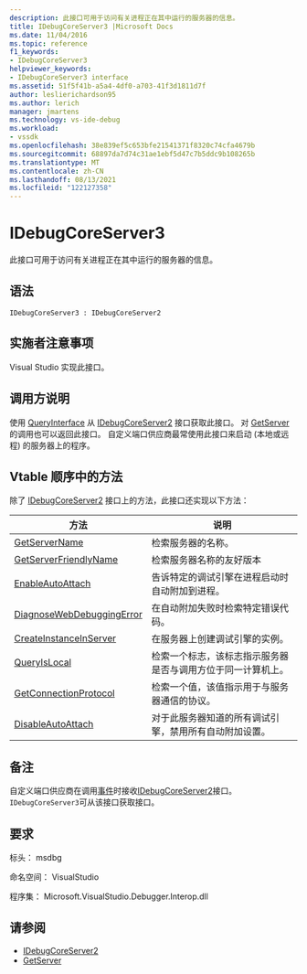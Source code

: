 ```yaml
---
description: 此接口可用于访问有关进程正在其中运行的服务器的信息。
title: IDebugCoreServer3 |Microsoft Docs
ms.date: 11/04/2016
ms.topic: reference
f1_keywords:
- IDebugCoreServer3
helpviewer_keywords:
- IDebugCoreServer3 interface
ms.assetid: 51f5f41b-a5a4-4df0-a703-41f3d1811d7f
author: leslierichardson95
ms.author: lerich
manager: jmartens
ms.technology: vs-ide-debug
ms.workload:
- vssdk
ms.openlocfilehash: 38e839ef5c653bfe21541371f8320c74cfa4679b
ms.sourcegitcommit: 68897da7d74c31ae1ebf5d47c7b5ddc9b108265b
ms.translationtype: MT
ms.contentlocale: zh-CN
ms.lasthandoff: 08/13/2021
ms.locfileid: "122127358"
---
```

# <a name="idebugcoreserver3"></a>IDebugCoreServer3
此接口可用于访问有关进程正在其中运行的服务器的信息。

## <a name="syntax"></a>语法

```
IDebugCoreServer3 : IDebugCoreServer2
```

## <a name="notes-for-implementers"></a>实施者注意事项
 Visual Studio 实现此接口。

## <a name="notes-for-callers"></a>调用方说明
 使用 [QueryInterface](/cpp/atl/queryinterface) 从 [IDebugCoreServer2](../../../extensibility/debugger/reference/idebugcoreserver2.md) 接口获取此接口。 对 [GetServer](../../../extensibility/debugger/reference/idebugdefaultport2-getserver.md) 的调用也可以返回此接口。 自定义端口供应商最常使用此接口来启动 (本地或远程) 的服务器上的程序。

## <a name="methods-in-vtable-order"></a>Vtable 顺序中的方法
 除了 [IDebugCoreServer2](../../../extensibility/debugger/reference/idebugcoreserver2.md) 接口上的方法，此接口还实现以下方法：

|方法|说明|
|------------|-----------------|
|[GetServerName](../../../extensibility/debugger/reference/idebugcoreserver3-getservername.md)|检索服务器的名称。|
|[GetServerFriendlyName](../../../extensibility/debugger/reference/idebugcoreserver3-getserverfriendlyname.md)|检索服务器名称的友好版本|
|[EnableAutoAttach](../../../extensibility/debugger/reference/idebugcoreserver3-enableautoattach.md)|告诉特定的调试引擎在进程启动时自动附加到进程。|
|[DiagnoseWebDebuggingError](../../../extensibility/debugger/reference/idebugcoreserver3-diagnosewebdebuggingerror.md)|在自动附加失败时检索特定错误代码。|
|[CreateInstanceInServer](../../../extensibility/debugger/reference/idebugcoreserver3-createinstanceinserver.md)|在服务器上创建调试引擎的实例。|
|[QueryIsLocal](../../../extensibility/debugger/reference/idebugcoreserver3-queryislocal.md)|检索一个标志，该标志指示服务器是否与调用方位于同一计算机上。|
|[GetConnectionProtocol](../../../extensibility/debugger/reference/idebugcoreserver3-getconnectionprotocol.md)|检索一个值，该值指示用于与服务器通信的协议。|
|[DisableAutoAttach](../../../extensibility/debugger/reference/idebugcoreserver3-disableautoattach.md)|对于此服务器知道的所有调试引擎，禁用所有自动附加设置。|

## <a name="remarks"></a>备注
 自定义端口供应商在调用[事件](../../../extensibility/debugger/reference/idebugportevents2-event.md)时接收[IDebugCoreServer2](../../../extensibility/debugger/reference/idebugcoreserver2.md)接口。 `IDebugCoreServer3`可从该接口获取接口。

## <a name="requirements"></a>要求
 标头： msdbg

 命名空间： VisualStudio

 程序集： Microsoft.VisualStudio.Debugger.Interop.dll

## <a name="see-also"></a>请参阅
- [IDebugCoreServer2](../../../extensibility/debugger/reference/idebugcoreserver2.md)
- [GetServer](../../../extensibility/debugger/reference/idebugdefaultport2-getserver.md)
